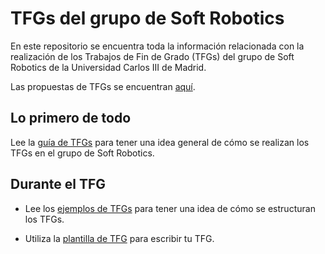 # TFGs del grupo de Soft Robotics

En este repositorio se encuentra toda la información relacionada con la realización de los Trabajos de Fin de Grado (TFGs) del grupo de Soft Robotics de la Universidad Carlos III de Madrid.

Las propuestas de TFGs se encuentran [aquí](proposals/README.md).

## Lo primero de todo

Lee la [guía de TFGs](guide/README.md) para tener una idea general de cómo se realizan los TFGs en el grupo de Soft Robotics.

## Durante el TFG

* Lee los [ejemplos de TFGs](examples/README.md) para tener una idea de cómo se estructuran los TFGs.

* Utiliza la [plantilla de TFG](template/README.md) para escribir tu TFG.
